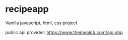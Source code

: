 # recipeapp
Vanilla javascript, html, css project

public api provider: https://www.themealdb.com/api.php

